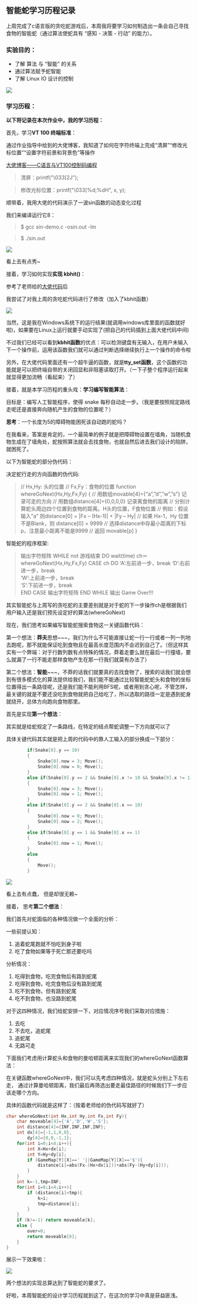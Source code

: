 ## 智能蛇学习历程记录

上周完成了c语言版的贪吃蛇游戏后，本周我将要学习如何制造出一条会自己寻找食物的智能蛇（通过算法使蛇具有 “感知 - 决策 - 行动” 的能力）。

### 实验目的：
* 了解 算法 与 “智能” 的关系
* 通过算法赋予蛇智能
* 了解 Linux IO 设计的控制

![](images/x1.jpg)

### 学习历程：
**以下将记录在本次作业中，我的学习历程：**

首先，学习**VT 100 终端标准**：

通过作业指导中给到的大佬博客，我知道了如何在字符终端上完成“清屏”“修改光标位置”“设置字符前景和背景色”等操作

[大佬博客——C语言与VT100控制码编程](http://www.cnblogs.com/zengjfgit/p/4373564.html)

>清屏：printf("\033[2J");

>修改光标位置：printf("\033[%d;%dH", x, y);

顺带着，我用大佬的代码演示了一波sin函数的动态变化过程

我们来编译运行它8：
>$ gcc sin-demo.c -osin.out -lm

>$ ./sin.out

![](images/x2.gif)

看上去有点秀~

接着，学习如何实现**实现 kbhit()**：

参考了老师给的[大佬代码](http://bbs.chinaunix.net/thread-935410-1-1.html)后

我尝试了对我上周的贪吃蛇代码进行了修改（加入了kbhit函数）

![](images/x3.gif)

当然，这是我在Windows系统下的运行结果(就调用windows库里面的函数就好啦)，如果要在Linux上运行就要手动实现了(把自己的代码插到上面大佬代码中间)

不过我们已经可以看到**kbhit函数**的优点：可以检测键盘有无输入，在用户未输入下一个操作前，运用该函数我们就可以通过判断选择继续执行上一个操作的命令啦

另外，在大佬代码里面还有一个超牛逼的函数，就是**tty_set函数**，这个函数的功能就是可以把终端自带的关闭回显和非阻塞读取打开。（一下子整个程序运行起来就显得更加流畅（看起来）了）

接着，就是本学习历程的重头戏：**学习编写智能算法**：

目标是：编写人工智能程序，使得 snake 每秒自动走一步。（我是要按照规定路线走呢还是直接奔向随机产生的食物的位置呢？）

**思考**：一个长度为5的障碍物能困死该自动跑的蛇吗？

在我看来，答案是肯定的，一个最简单的例子就是把障碍物设置在墙角，当随机食物生成在了墙角处，蛇按照算法就会去找食物，也就自然后进去我们设计的陷阱，就困死了。

以下为智能蛇的部分伪代码：

决定蛇行走的方向函数的伪代码:
>    // Hx,Hy: 头的位置
>     // Fx,Fy：食物的位置
>     function whereGoNext(Hx,Hy,Fx,Fy) {
>     // 用数组movable[4]={“a”,”d”,”w”,”s”} 记录可走的方向
>     // 用数组distance[4]={0,0,0,0} 记录离食物的距离
>     // 分别计算蛇头周边四个位置到食物的距离。H头的位置，F食物位置
>     //     例如：假设输入”a” 则distance[0] = |Fx – (Hx-1)| + |Fy – Hy|
>     //           如果 Hx-1，Hy 位置不是Blank，则 distance[0] = 9999
>     // 选择distance中存最小距离的下标p，注意最小距离不能是9999
>     // 返回 movable[p]
>     }

智能蛇的程序框架:

>输出字符矩阵
>WHILE not 游戏结束 DO
>      wait(time)
> 		ch＝whereGoNext(Hx,Hy,Fx,Fy)
>   	CASE ch DO
>   	‘A’:左前进一步，break 
>   	‘D’:右前进一步，break    
>   	‘W’:上前进一步，break    
>   	‘S’:下前进一步，break    
>   	END CASE
>   	输出字符矩阵
>   END WHILE
>   输出 Game Over!!! 

其实智能蛇与上周写的贪吃蛇的主要差别就是对于蛇的下一步操作ch是根据我们用户输入还是我们预先设定好的算法(whereGoNext)

现在，我们思考如果编写智能蛇搜索食物这一关键函数代码：

第一个想法：**莽夫**思想~~~，我们为什么不可能直接让蛇一行一行或者一列一列地去跑呢，那不就能保证吃到食物且在最高长度范围内不会迟到自己了。（但这样其实有一个弊端：对于行数列数有点特殊的情况，莽着走要么就在最后一行撞墙，要么就漏了一行不能走那样食物产生在那一行我们就莫有办法了）

第二个想法：**智能**~~~，不莽的话我们就要真的去找食物了，搜索的话我们就会想到有很多模式化的算法提供给我们，我们能不能通过比较智能蛇蛇头和食物的坐标位置得出一条路径呢，还是我们能不能利用BFS呢，或者用到贪心呢，不管怎样，最关键的就是不要还没吃到食物就把自己给吃了，所以选取的路径一定是遇到蛇身就绕开，总体方向跑向食物那里。

首先是实现**第一个想法**： 

其实就是给蛇规定了一条路线，在特定的结点帮蛇调整一下方向就可以了

具体关键代码其实就是把上周的代码中的靠人工输入的部分换成一下部分：

```cpp
		if(Snake[0].y == 10)
		{
			Snake[0].now = 3; Move();
			Snake[0].now = 0; Move();
		}
		else if(Snake[0].y == 2 && Snake[0].x != 10 && Snake[0].x != 1)
		{
			Snake[0].now = 3; Move();
			Snake[0].now = 1; Move();
		}
		else if(Snake[0].y == 2 && Snake[0].x == 10)
		{
			Snake[0].now = 0; Move();
			Snake[0].now = 2; Move();
		}
		else if(Snake[0].y == 1 && Snake[0].x == 1)
		{
			Snake[0].now = 1; Move();
		}
		else
		{
			Move();
		}
```

![](images/x4.gif)

看上去有点蠢， 但是却很无赖~

接着， 思考**第二个想法**：

我们首先对蛇面临的各种情况做一个全面的分析：

一些前提认知：
1. 追着蛇尾跑就不怕吃到身子啦
2. 吃了食物如果等于死亡那还要吃吗

分析情况：
1. 吃得到食物，吃完食物后有路到蛇尾
2. 吃得到食物，吃完食物后没有路到蛇尾
3. 吃不到食物，但有路到蛇尾
4. 吃不到食物，也没路到蛇尾

对于这四种情况，我们给蛇安排一下，对应情况序号我们采取对应措施：
1. 去吃
2. 不去吃，追蛇尾
3. 追蛇尾
4. 无路可走

下面我们考虑用计算蛇头和食物的曼哈顿距离来实现我们的whereGoNext函数算法：

在关键函数whereGoNext中，我们可以先考虑四种情况，就是蛇头分别上下左右走，
通过计算曼哈顿距离，我们最后再筛选出要走最佳路径的时候我们下一步应该走哪个方向。

具体的函数代码就是这样了：（按着老师给的伪代码写就好了）

```cpp
char whereGoNext(int Hx,int Hy,int Fx,int Fy){
    char moveable[4]={'A','D','W','S'};
    int distance[4]={INF,INF,INF,INF};
    int dx[4]={-1,1,0,0},
        dy[4]={0,0,-1,1};
    for(int i=0;i<4;i++){
        int X=Hx+dx[i];
        int Y=Hy+dy[i];
        if (GameMap[Y][X]==' '||GameMap[Y][X]=='$'){
            distance[i]=abs(Fx-(Hx+dx[i]))+abs(Fy-(Hy+dy[i]));
        }
    }
    int k=-1,tmp=INF;
    for(int i=0;i<4;i++){
        if (distance[i]<tmp){
            k=i;
            tmp=distance[i];
        }
    }
    if (k!=-1) return moveable[k];
    else {
        over=0;
        return moveable[0];
    }
}
```

展示一下效果啦：

![](images/x5.gif)

两个想法的实现总算达到了智能蛇的要求了。

好啦，本周智能蛇的设计学习历程就到这了，在这次的学习中真是获益匪浅。
